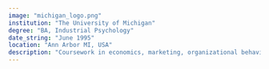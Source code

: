 ```yaml
---
image: "michigan_logo.png"
institution: "The University of Michigan"
degree: "BA, Industrial Psychology"
date_string: "June 1995"
location: "Ann Arbor MI, USA"
description: "Coursework in economics, marketing, organizational behavior, German, Eastern European culture, and leadership development."
---
```

